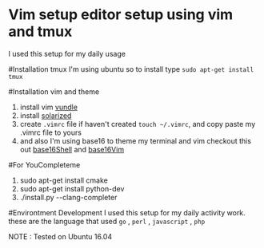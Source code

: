 # Vim setup editor setup using vim and tmux
I used this setup for my daily usage

#Installation tmux 
I'm using ubuntu so to install type `sudo apt-get install tmux`

#Installation vim and theme
1. install vim [vundle](https://github.com/VundleVim/Vundle.vim) 
2. install [solarized](https://github.com/altercation/vim-colors-solarized)
3. create `.vimrc` file if haven't created `touch ~/.vimrc`, and copy paste my .vimrc file to yours
4. and also I'm using base16 to theme my terminal and vim checkout this out [base16Shell](https://github.com/chriskempson/base16-shell) and [base16Vim](https://github.com/chriskempson/base16-vim)

#For YouCompleteme
1. sudo apt-get install cmake
2. sudo apt-get install python-dev
3. ./install.py --clang-completer

#Environtment Development
I used this setup for my daily activity work. these are the language that used `go` , `perl` , `javascript` , `php`

NOTE :  Tested on Ubuntu 16.04
